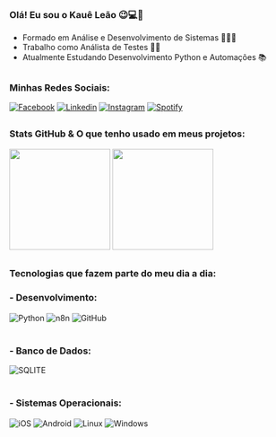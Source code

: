 
### Olá! Eu sou o Kauê Leão 😉💻📱
- Formado em Análise e Desenvolvimento de Sistemas 👨🏼‍🎓
- Trabalho como Análista de Testes 👨‍💻
- Atualmente Estudando Desenvolvimento Python e Automações 📚

##

### Minhas Redes Sociais:
[![Facebook](https://img.shields.io/badge/Facebook-1877F2?style=for-the-badge&logo=facebook&logoColor=white)](https://www.facebook.com/kaue.leao.90)
[![Linkedin](https://img.shields.io/badge/LinkedIn-0077B5?style=for-the-badge&logo=linkedin&logoColor=white)](https://www.linkedin.com/in/kauetrindadeleao/)
[![Instagram](https://img.shields.io/badge/Instagram-E4405F?style=for-the-badge&logo=instagram&logoColor=white)](https://www.instagram.com/kaue_leao/)
[![Spotify](https://img.shields.io/badge/Spotify-1ED760?&style=for-the-badge&logo=spotify&logoColor=white)](https://open.spotify.com/user/kaue44?si=337d47ac44cc4f4d)

##

### Stats GitHub & O que tenho usado em meus projetos:
<div>
<img height="180em" src= "https://github-readme-stats.vercel.app/api?username=kaueleao&show_icons=true&theme=merko"/>
<img height="180em" src= "https://github-readme-stats.vercel.app/api/top-langs/?username=kaueleao&layout=compact&theme=merko"/>
</div>

##

### Tecnologias que fazem parte do meu dia a dia:
<div>
    <h3>- Desenvolvimento:</h3>
        <div style="display: inline_blonk">
            <img align="center" alt="Python" src="https://img.shields.io/badge/python-3670A0?style=for-the-badge&logo=python&logoColor=ffdd54">
            <img align="center" alt="n8n" src="https://img.shields.io/badge/n8n-community%20node-FF6D5A?style=flat-square">
            <img align="center" alt="GitHub" src="https://img.shields.io/badge/GitHub-100000?style=for-the-badge&logo=github&logoColor=white">
        </div>
</div>

<br>

<div>
    <h3>- Banco de Dados:</h3>
        <div style="display: inline_blonk">
            <img align="center" alt="SQLITE" src="https://img.shields.io/badge/SQLite-07405E?style=for-the-badge&logo=sqlite&logoColor=white">
        </div>
<div>

<br>

<div>
    <h3>- Sistemas Operacionais:</h3>
        <div style="display: inline_blonk">
            <img align="center" alt="iOS" src="https://img.shields.io/badge/iOS-000000?style=for-the-badge&logo=ios&logoColor=whitee">
            <img align="center" alt="Android" src="https://img.shields.io/badge/Android-3DDC84?style=for-the-badge&logo=Android&logoColor=white">
            <img align="center" alt="Linux" src="https://img.shields.io/badge/Linux-FCC624?style=for-the-badge&logo=linux&logoColor=black">
            <img align="center" alt="Windows" src="https://img.shields.io/badge/Windows-0078D6?style=for-the-badge&logo=windows&logoColor=white">
        </div>
<div>
